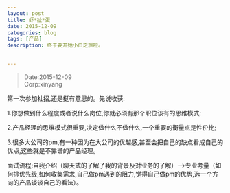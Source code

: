 ```yaml
---
layout: post
title: 虾*扯*蛋
date: 2015-12-09
categories: blog
tags: [产品]
description: 终于要开始小白之旅啦。


---
```


>Date:2015-12-09  
 Corp:xinyang 

第一次参加社招,还是挺有意思的。先说收获:  

1.你想做到什么程度或者说什么岗位,你就必须有那个职位该有的思维模式;  

2.产品经理的思维模式很重要,决定做什么不做什么,一个重要的衡量点是性价比;  

3.很多大公司的pm,有一种因为在大公司的优越感,甚至会把自己的缺点看成自己的优点,这些就是不靠谱的产品经理。

面试流程:自我介绍（聊天式的了解了我的背景及对业务的了解）——>专业考量（如何排优先级,如何收集需求,自己做pm遇到的阻力,觉得自己做pm的优势,选一个方向的产品谈谈自己的看法）。
